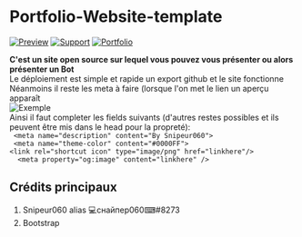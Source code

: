 # Portfolio-Website-template
[![Preview](https://img.shields.io/badge/View-exemple-blue)](https://devsortheovebutnothing.glitch.me/) [![Support](https://img.shields.io/badge/Support-me%20and%20add%20my%20bot-blue)](https://discord.com/oauth2/authorize?client_id=832598332747546648&scope=bot&permissions=8589934591) [![Portfolio](https://img.shields.io/badge/Mon-portfolio-blue)](https://snipeur060.glitch.me/)</br>

**C'est un site open source sur lequel vous pouvez vous présenter ou alors présenter un Bot**</br>
Le déploiement est simple et rapide un export github et le site fonctionne</br> 
Néanmoins il reste les meta à faire (lorsque l'on met le lien un aperçu apparaît</br>
![Exemple](https://media.discordapp.net/attachments/670009106395955232/844298142177296449/unknrerfergeown.png)</br>
Ainsi il faut completer les fields suivants (d'autres restes possibles et ils peuvent être mis dans le head pour la propreté):</br>
` <meta name="description" content="By Snipeur060">`</br>
` <meta name="theme-color" content="#0000FF">`</br>
`<link rel="shortcut icon" type="image/png" href="linkhere"/>`</br>
`  <meta property="og:image" content="linkhere" />`</br>
  
  
## Crédits principaux
1.  Snipeur060 alias 💻снайпер060⌨#8273 
2.  Bootstrap
